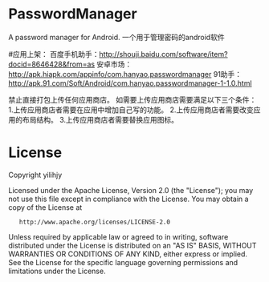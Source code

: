 # PasswordManager
A password manager for Android.
一个用于管理密码的android软件

#应用上架：
百度手机助手：http://shouji.baidu.com/software/item?docid=8646428&from=as
安卓市场：http://apk.hiapk.com/appinfo/com.hanyao.passwordmanager
91助手：http://apk.91.com/Soft/Android/com.hanyao.passwordmanager-1-1.0.html

禁止直接打包上传任何应用商店。
如需要上传应用商店需要满足以下三个条件：
1.上传应用商店者需要在应用中增加自己写的功能。
2.上传应用商店者需要改变应用的布局结构。
3.上传应用商店者需要替换应用图标。

# License
   Copyright yilihjy

   Licensed under the Apache License, Version 2.0 (the "License");
   you may not use this file except in compliance with the License.
   You may obtain a copy of the License at

       http://www.apache.org/licenses/LICENSE-2.0

   Unless required by applicable law or agreed to in writing, software
   distributed under the License is distributed on an "AS IS" BASIS,
   WITHOUT WARRANTIES OR CONDITIONS OF ANY KIND, either express or implied.
   See the License for the specific language governing permissions and
   limitations under the License.